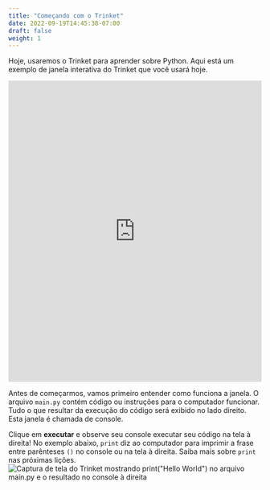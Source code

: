 ```yaml
---
title: "Começando com o Trinket"
date: 2022-09-19T14:45:38-07:00
draft: false
weight: 1
---
```


Hoje, usaremos o Trinket para aprender sobre Python. Aqui está um exemplo de janela interativa do Trinket que você usará hoje.

<iframe src="https://trinket.io/embed/python/ce70252d93" width="100%" height="600" frameborder="0" marginwidth="0" marginheight="0" allowfullscreen></iframe>

Antes de começarmos, vamos primeiro entender como funciona a janela. O arquivo `main.py` contém código ou instruções para o computador funcionar. Tudo o que resultar da execução do código será exibido no lado direito. Esta janela é chamada de console.

Clique em **executar** e observe seu console executar seu código na tela à direita! No exemplo abaixo, `print` diz ao computador para imprimir a frase entre parênteses `()` no console ou na tela à direita. Saiba mais sobre `print` nas próximas lições.
![Captura de tela do Trinket mostrando print("Hello World") no arquivo main.py e o resultado no console à direita](../../img/helloWorld.png)
